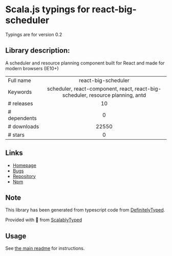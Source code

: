 
# Scala.js typings for react-big-scheduler

Typings are for version 0.2

## Library description:
A scheduler and resource planning component built for React and made for modern browsers (IE10+)

|                    |                 |
| ------------------ | :-------------: |
| Full name          | react-big-scheduler |
| Keywords           | scheduler, react-component, react, react-big-scheduler, resource planning, antd |
| # releases         | 10 |
| # dependents       | 0 |
| # downloads        | 22550 |
| # stars            | 0 |

## Links
- [Homepage](https://github.com/StephenChou1017/react-big-scheduler)
- [Bugs](http://github.com/StephenChou1017/react-big-scheduler/issues)
- [Repository](https://github.com/StephenChou1017/react-big-scheduler)
- [Npm](https://www.npmjs.com/package/react-big-scheduler)
    


## Note
This library has been generated from typescript code from [DefinitelyTyped](https://definitelytyped.org).

Provided with :purple_heart: from [ScalablyTyped](https://github.com/oyvindberg/ScalablyTyped)

## Usage
See [the main readme](../../readme.md) for instructions.


